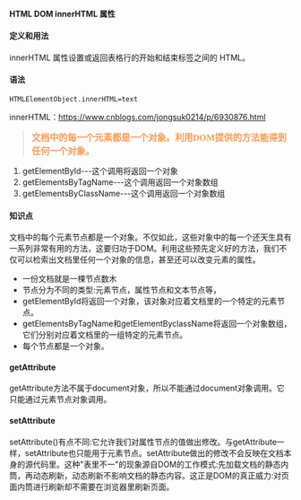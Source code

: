 #### HTML DOM innerHTML 属性 ####

#### 定义和用法 ####
innerHTML 属性设置或返回表格行的开始和结束标签之间的 HTML。

#### 语法 ####

    HTMLElementObject.innerHTML=text


innerHTML：https://www.cnblogs.com/jongsuk0214/p/6930876.html

><font color="#ff995" face="微软雅黑" size="3">**文档中的每一个元素都是一个对象。利用DOM提供的方法能得到任何一个对象。**</font>

1. getElementById---这个调用将返回一个对象
2. getElementsByTagName---这个调用返回一个对象数组
3. getElementsByClassName---这个调用返回一个对象数组

#### 知识点 ####
文档中的每个元素节点都是一个对象。不仅如此，这些对象中的每一个还天生具有一系列非常有用的方法，这要归功于DOM。利用这些预先定义好的方法，我们不仅可以检索出文档里任何一个对象的信息，甚至还可以改变元素的属性。

- 一份文档就是一棵节点数木
- 节点分为不同的类型:元素节点，属性节点和文本节点等，
- getElementById将返回一个对象，该对象对应着文档里的一个特定的元素节点。
- getElementsByTagName和getElementByclassName将返回一个对象数组，它们分别对应着文档里的一组特定的元素节点。
- 每个节点都是一个对象。

#### getAttribute ####
getAttribute方法不属于document对象，所以不能通过document对象调用。它只能通过元素节点对象调用。

#### setAttribute ####
setAttribute()有点不同:它允许我们对属性节点的值做出修改。与getAttribute一样，setAttribute也只能用于元素节点。setAttribute做出的修改不会反映在文档本身的源代码里。这种"表里不一"的现象源自DOM的工作模式:先加载文档的静态内筒，再动态刷新，动态刷新不影响文档的静态内容。这正是DOM的真正威力:对页面内筒进行刷新却不需要在浏览器里刷新页面。